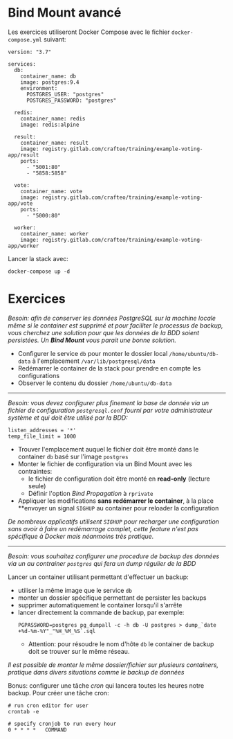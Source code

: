 # Bind Mount avancé

Les exercices utiliseront Docker Compose avec le fichier `docker-compose.yml` suivant:

```
version: "3.7"

services:
  db:
    container_name: db
    image: postgres:9.4
    environment:
      POSTGRES_USER: "postgres"
      POSTGRES_PASSWORD: "postgres"

  redis:
    container_name: redis
    image: redis:alpine

  result:
    container_name: result
    image: registry.gitlab.com/crafteo/training/example-voting-app/result
    ports:
      - "5001:80"
      - "5858:5858"

  vote:
    container_name: vote
    image: registry.gitlab.com/crafteo/training/example-voting-app/vote
    ports:
      - "5000:80"

  worker:
    container_name: worker
    image: registry.gitlab.com/crafteo/training/example-voting-app/worker
```

Lancer la stack avec:

```
docker-compose up -d
```

# Exercices

*Besoin: afin de conserver les données PostgreSQL sur la machine locale même si le container est supprimé et pour faciliter le processus de backup, vous cherchez une solution pour que les données de la BDD soient persistées. Un **Bind Mount** vous parait une bonne solution.*  

- Configurer le service `db` pour monter le dossier local `/home/ubuntu/db-data` à l'emplacement `/var/lib/postgresql/data` 
- Redémarrer le container de la stack pour prendre en compte les configurations
- Observer le contenu du dossier `/home/ubuntu/db-data`

---

*Besoin: vous devez configurer plus finement la base de donnée via un fichier de configuration `postgresql.conf` fourni par votre administrateur système et qui doit être utilisé par la BDD:*

```
listen_addresses = '*'
temp_file_limit = 1000
```

- Trouver l'emplacement auquel le fichier doit être monté dans le container `db` basé sur l'image `postgres`
- Monter le fichier de configuration via un Bind Mount avec les contraintes:
  - le fichier de configuration doit être monté en **read-only** (lecture seule)
  - Définir l'option *Bind Propagation* à `rprivate`
- Appliquer les modifications **sans redémarrer le container**, à la place **envoyer un signal `SIGHUP` au container pour reloader la configuration

*De nombreux applicatifs utilisent `SIGHUP` pour recharger une configuration sans avoir à faire un redémarrage complet, cette feature n'est pas spécifique à Docker mais néanmoins très pratique.* 

---

*Besoin: vous souhaitez configurer une procedure de backup des données via un au contrainer `postgres` qui fera un dump régulier de la BDD*


Lancer un container utilisant permettant d'effectuer un backup:

- utiliser la même image que le service `db`
- monter un dossier spécifique permettant de persister les backups
- supprimer automatiquement le container lorsqu'il s'arrête
- lancer directement la commande de backup, par exemple:
  ```
  PGPASSWORD=postgres pg_dumpall -c -h db -U postgres > dump_`date +%d-%m-%Y"_"%H_%M_%S`.sql
  ```
    - Attention: pour résoudre le nom d'hôte `db` le container de backup doit se trouver sur le même réseau.

*Il est possible de monter le même dossier/fichier sur plusieurs containers, pratique dans divers situations comme le backup de données*

Bonus: configurer une tâche *cron* qui lancera toutes les heures notre backup. Pour créer une tâche cron:

```
# run cron editor for user
crontab -e

# specify cronjob to run every hour
0 * * * *   COMMAND 
```
